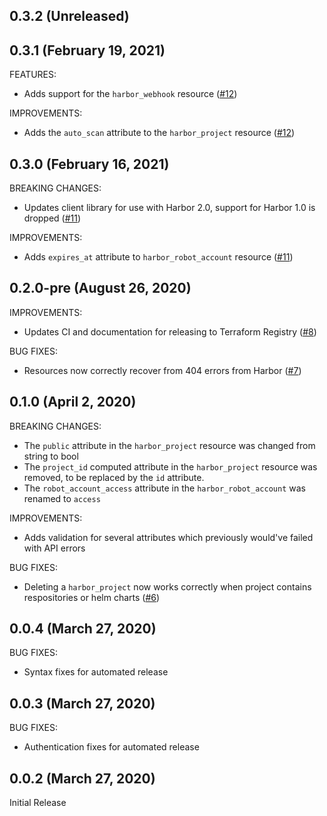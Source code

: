 ## 0.3.2 (Unreleased)



## 0.3.1 (February 19, 2021)

FEATURES:

- Adds support for the `harbor_webhook` resource ([#12](https://github.com/liatrio/terraform-provider-harbor/pull/12))

IMPROVEMENTS:

- Adds the `auto_scan` attribute to the `harbor_project` resource ([#12](https://github.com/liatrio/terraform-provider-harbor/pull/12))

## 0.3.0 (February 16, 2021)

BREAKING CHANGES:

- Updates client library for use with Harbor 2.0, support for Harbor 1.0 is dropped ([#11](https://github.com/liatrio/terraform-provider-harbor/pull/11))

IMPROVEMENTS:

- Adds `expires_at` attribute to `harbor_robot_account` resource ([#11](https://github.com/liatrio/terraform-provider-harbor/pull/11))

## 0.2.0-pre (August 26, 2020)

IMPROVEMENTS:

- Updates CI and documentation for releasing to Terraform Registry ([#8](https://github.com/liatrio/terraform-provider-harbor/pull/8))

BUG FIXES:

- Resources now correctly recover from 404 errors from Harbor ([#7](https://github.com/liatrio/terraform-provider-harbor/pull/7))

## 0.1.0 (April 2, 2020)

BREAKING CHANGES:

- The `public` attribute in the `harbor_project` resource was changed from string to bool
- The `project_id` computed attribute in the `harbor_project` resource was removed, to be replaced by the `id` attribute.
- The `robot_account_access` attribute in the `harbor_robot_account` was renamed to `access`

IMPROVEMENTS:

- Adds validation for several attributes which previously would've failed with API errors

BUG FIXES:

- Deleting a `harbor_project` now works correctly when project contains respositories or helm charts ([#6](https://github.com/liatrio/terraform-provider-harbor/pull/6))

## 0.0.4 (March 27, 2020)

BUG FIXES:

- Syntax fixes for automated release

## 0.0.3 (March 27, 2020)

BUG FIXES:

- Authentication fixes for automated release

## 0.0.2 (March 27, 2020)

Initial Release
